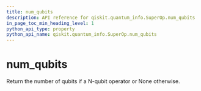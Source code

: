```yaml
---
title: num_qubits
description: API reference for qiskit.quantum_info.SuperOp.num_qubits
in_page_toc_min_heading_level: 1
python_api_type: property
python_api_name: qiskit.quantum_info.SuperOp.num_qubits
---
```


# num\_qubits

Return the number of qubits if a N-qubit operator or None otherwise.

